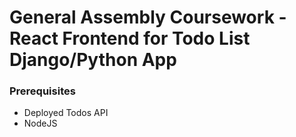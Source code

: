 # General Assembly Coursework - React Frontend for Todo List Django/Python App

### Prerequisites
- Deployed Todos API
- NodeJS

